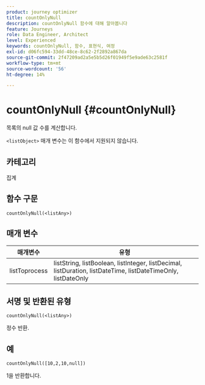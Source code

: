 ```yaml
---
product: journey optimizer
title: countOnlyNull
description: countOnlyNull 함수에 대해 알아봅니다
feature: Journeys
role: Data Engineer, Architect
level: Experienced
keywords: countOnlyNull, 함수, 표현식, 여정
exl-id: d06fc594-33dd-48ce-8c62-2f2892a867da
source-git-commit: 2f47209ad2a5e5b5d26f01949f5e9ade63c2581f
workflow-type: tm+mt
source-wordcount: '56'
ht-degree: 14%

---
```


# countOnlyNull {#countOnlyNull}

목록의 null 값 수를 계산합니다.

`<listObject>` 매개 변수는 이 함수에서 지원되지 않습니다.

## 카테고리

집계

## 함수 구문

`countOnlyNull(<listAny>)`

## 매개 변수

| 매개변수 | 유형 |
|-----------|------------------|
| listToprocess | listString, listBoolean, listInteger, listDecimal, listDuration, listDateTime, listDateTimeOnly, listDateOnly |

## 서명 및 반환된 유형

`countOnlyNull(<listAny>)`

정수 반환.

## 예

`countOnlyNull([10,2,10,null])`

1을 반환합니다.
